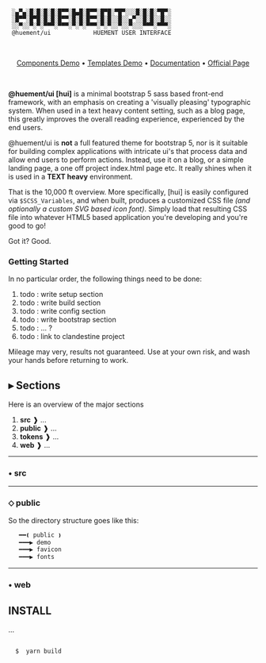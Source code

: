 ```shell

 ░▄▀▄░█░█░█░█░█▀▀░█▄█░█▀▀░█▀█░▀█▀░░░█░█░█░▀█▀░
 ░█▀▀░█▀█░█░█░█▀▀░█░█░█▀▀░█░█░░█░░▄▀░░█░█░░█░░
 ░░▀░░▀░▀░▀▀▀░▀▀▀░▀░▀░▀▀▀░▀░▀░░▀░░▀░░░▀▀▀░▀▀▀░
 @huement/ui            HUEMENT USER INTERFACE

```

<br />

<p align="center">
  <a href="https://huement.com/demo/ui/">Components Demo</a> •
  <a href="https://huement.com/demo/ui/#extras">Templates Demo</a> •
  <a href="https://huement.com/docs/ui">Documentation</a> •
  <a href="https://huement.com/downloads/ui/">Official Page</a>
</p>

<br />

**@huement/ui [hui]** is a minimal bootstrap 5 sass based front-end framework, with an emphasis on creating a 'visually pleasing' typographic system. When used in a text heavy content setting, such as a blog page, this greatly improves the overall reading experience, experienced by the end users.

@huement/ui is **not** a full featured theme for bootstrap 5, nor is it suitable for building complex applications with intricate ui's that process data and allow end users to perform actions. Instead, use it on a blog, or a simple landing page, a one off project index.html page etc. It really shines when it is used in a **TEXT heavy** environment.

That is the 10,000 ft overview. More specifically, [hui] is easily configured via `$SCSS_Variables`, and when built, produces a customized CSS file _(and optionally a custom SVG based icon font)_. Simply load that resulting CSS file into whatever HTML5 based application you're developing and you're good to go!

Got it? Good.

### Getting Started

In no particular order, the following things need to be done:

1. todo : write setup section
2. todo : write build section
3. todo : write config section
4. todo : write bootstrap section
5. todo : ... ?
6. todo : link to clandestine project

Mileage may very, results not guaranteed. Use at your own risk, and wash your hands before returning to work.

## ▸ Sections

Here is an overview of the major sections

1. **src** ❱ ...
2. **public** ❱ ...
3. **tokens** ❱ ...
4. **web** ❱ ...

---

### • src

---

### ⬦ public

So the directory structure goes like this:

```sh
   ━━❪ public ❫
   ━━━▶ demo
   ━━━▶ favicon
   ━━━▶ fonts
```

---

### • web

## INSTALL

...

```shell

  $  yarn build

```
